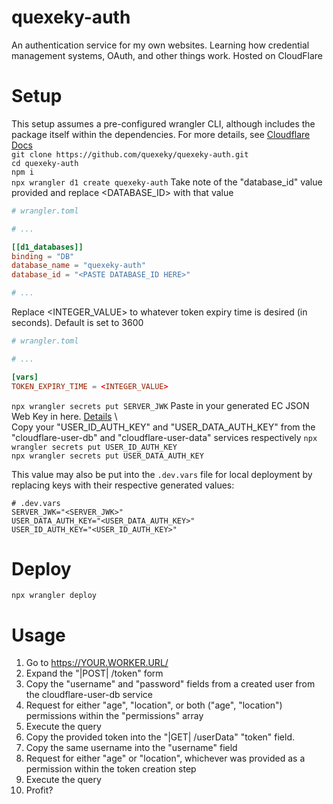 # quexeky-auth
An authentication service for my own websites. Learning how credential management systems,
OAuth, and other things work. Hosted on CloudFlare

# Setup
This setup assumes a pre-configured wrangler CLI, although includes the package itself within the dependencies. For more details, see 
[Cloudflare Docs](https://developers.cloudflare.com/workers/wrangler/install-and-update/) \
```git clone https://github.com/quexeky/quexeky-auth.git``` \
```cd quexeky-auth``` \
```npm i``` \
```npx wrangler d1 create quexeky-auth```
Take note of the "database_id" value provided and replace <DATABASE_ID> with that value
```toml
# wrangler.toml

# ...

[[d1_databases]]
binding = "DB"
database_name = "quexeky-auth"
database_id = "<PASTE DATABASE_ID HERE>"

# ...
```
Replace <INTEGER_VALUE> to whatever token expiry time is desired (in seconds). Default is set to 3600
```toml
# wrangler.toml

# ...

[vars]
TOKEN_EXPIRY_TIME = <INTEGER_VALUE>
```
```npx wrangler secrets put SERVER_JWK```
Paste in your generated EC JSON Web Key in here. 
[Details](https://auth0.com/docs/secure/tokens/json-web-tokens/json-web-key-sets) \ \
Copy your "USER_ID_AUTH_KEY" and "USER_DATA_AUTH_KEY" from the "cloudflare-user-db" and "cloudflare-user-data" services respectively
```npx wrangler secrets put USER_ID_AUTH_KEY``` \
```npx wrangler secrets put USER_DATA_AUTH_KEY```

This value may also be put into the `.dev.vars` file for local deployment by replacing keys with their respective generated values:
```dotenv
# .dev.vars
SERVER_JWK="<SERVER_JWK>"
USER_DATA_AUTH_KEY="<USER_DATA_AUTH_KEY>"
USER_ID_AUTH_KEY="<USER_ID_AUTH_KEY>"
```

# Deploy
```npx wrangler deploy```

# Usage
1. Go to https://YOUR.WORKER.URL/
2. Expand the "|POST| /token" form
3. Copy the "username" and "password" fields from a created user from the cloudflare-user-db service
4. Request for either "age", "location", or both ("age", "location") permissions within the "permissions" array
5. Execute the query
6. Copy the provided token into the "|GET| /userData" "token" field.
7. Copy the same username into the "username" field
8. Request for either "age" or "location", whichever was provided as a permission within the token creation step
9. Execute the query
10. Profit?